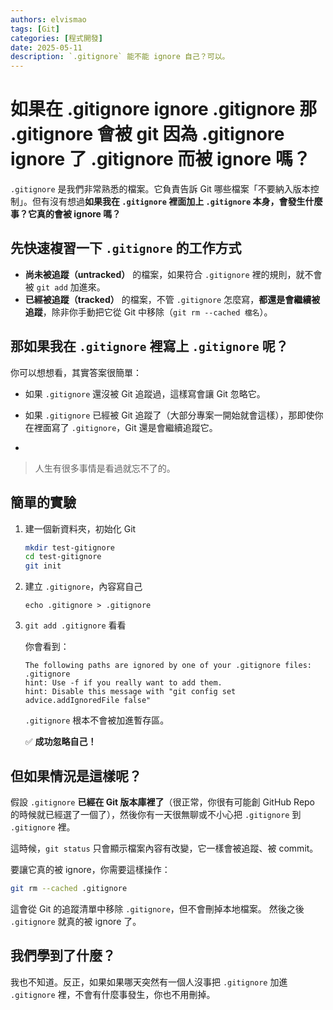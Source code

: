 ```yaml
---
authors: elvismao
tags: [Git]
categories: [程式開發]
date: 2025-05-11
description: `.gitignore` 能不能 ignore 自己？可以。
---
```


# 如果在 .gitignore ignore .gitignore 那 .gitignore 會被 git 因為 .gitignore ignore 了 .gitignore 而被 ignore 嗎？

`.gitignore` 是我們非常熟悉的檔案。它負責告訴 Git 哪些檔案「不要納入版本控制」。但有沒有想過**如果我在 `.gitignore` 裡面加上 `.gitignore` 本身，會發生什麼事？它真的會被 ignore 嗎？**

## 先快速複習一下 `.gitignore` 的工作方式

- **尚未被追蹤（untracked）** 的檔案，如果符合 `.gitignore` 裡的規則，就不會被 `git add` 加進來。
- **已經被追蹤（tracked）** 的檔案，不管 `.gitignore` 怎麼寫，**都還是會繼續被追蹤**，除非你手動把它從 Git 中移除（`git rm --cached 檔名`）。

## 那如果我在 `.gitignore` 裡寫上 `.gitignore` 呢？

你可以想想看，其實答案很簡單：

- 如果 `.gitignore` 還沒被 Git 追蹤過，這樣寫會讓 Git 忽略它。

- 如果 `.gitignore` 已經被 Git 追蹤了（大部分專案一開始就會這樣），那即使你在裡面寫了 `.gitignore`，Git 還是會繼續追蹤它。
-

> 人生有很多事情是看過就忘不了的。

## 簡單的實驗

1. 建一個新資料夾，初始化 Git

    ```bash
    mkdir test-gitignore
    cd test-gitignore
    git init
    ```

2. 建立 `.gitignore`，內容寫自己

    ```
    echo .gitignore > .gitignore
    ```

3. `git add .gitignore` 看看

    你會看到：

    ```
    The following paths are ignored by one of your .gitignore files:
    .gitignore
    hint: Use -f if you really want to add them.
    hint: Disable this message with "git config set advice.addIgnoredFile false"
    ```

    `.gitignore` 根本不會被加進暫存區。

    ✅ **成功忽略自己！**

## 但如果情況是這樣呢？

假設 `.gitignore` **已經在 Git 版本庫裡了**（很正常，你很有可能創 GitHub Repo 的時候就已經選了一個了），然後你有一天很無聊或不小心把 `.gitignore` 到 `.gitignore` 裡。

這時候，`git status` 只會顯示檔案內容有改變，它一樣會被追蹤、被 commit。

要讓它真的被 ignore，你需要這樣操作：

```bash
git rm --cached .gitignore
```

這會從 Git 的追蹤清單中移除 `.gitignore`，但不會刪掉本地檔案。
然後之後 `.gitignore` 就真的被 ignore 了。

## 我們學到了什麼？

我也不知道。反正，如果如果哪天突然有一個人沒事把 `.gitignore` 加進 `.gitignore` 裡，不會有什麼事發生，你也不用刪掉。

